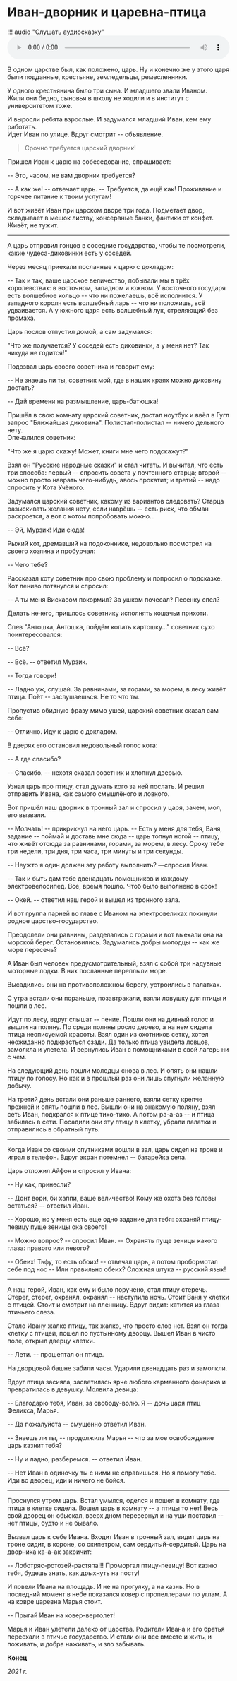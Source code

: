 # Иван-дворник и царевна-птица

!!! audio "Слушать аудиосказку"
    <audio controls preload="metadata" style="width: 100%">
        <source src="/audio/tales/Ivan-dvornik.ogg" type="audio/ogg">
        <source src="/audio/tales/Ivan-dvornik.mp3" type="audio/mpeg">
        Ваш браузер не поддерживает воспроизведение звука на странице.
        Вы можете <a href="/audio/tales/Ivan-dvornik.mp3">скачать аудиосказку</a>.
    </audio>

В одном царстве был, как положено, царь. Ну и конечно же у этого царя были подданные, крестьяне, земледельцы, ремесленники.  

У одного крестьянина было три сына. И младшего звали Иваном.  
Жили они бедно, сыновья в школу не ходили и в институт с университетом тоже. 

И выросли ребята взрослые. И задумался младший Иван, кем ему работать.  
Идет Иван по улице. Вдруг смотрит -- объявление.

> Срочно требуется царский дворник!

Пришел Иван к царю на собеседование, спрашивает:  

-- Это, часом, не вам дворник требуется? 

-- А как же! -- отвечает царь. -- Требуется, да ещё как! Проживание и горячее питание к твоим услугам! 

И вот живёт Иван при царском дворе три года. Подметает двор, складывает в мешок листву, консервные банки, фантики от конфет. Живёт, не тужит. 

***

А царь отправил гонцов в соседние государства, чтобы те посмотрели, какие чудеса-диковинки есть у соседей.  

Через месяц приехали посланные к царю с докладом: 

-- Так и так, ваше царское величество, побывали мы в трёх королевствах: в восточном, западном и южном. У восточного государя есть волшебное кольцо -- что ни пожелаешь, всё исполнится. У западного короля есть волшебный ларь -- что ни положишь, всё удваивается. А у южного царя есть волшебный лук, стреляющий без промаха.

Царь послов отпустил домой, а сам задумался:

"Что же получается? У соседей есть диковинки, а у меня нет? Так никуда не годится!"  

Подозвал царь своего советника и говорит ему:

-- Не знаешь ли ты, советник мой, где в наших краях можно диковину достать?

-- Дай времени на размышление, царь-батюшка!  

Пришёл в свою комнату царский советник, достал ноутбук и ввёл в Гугл запрос "Ближайшая диковина". Полистал-полистал -- ничего дельного нету.  
Опечалился советник: 

"Что же я царю скажу! Может, книги мне чего подскажут?"

Взял он "Русские народные сказки" и стал читать. И вычитал, что есть три способа: первый -- спросить совета у почтенного старца; второй -- можно просто наврать чего-нибудь, авось прокатит; и третий -- надо спросить у Кота Учёного.

Задумался царский советник, какому из вариантов следовать?
Старца разыскивать желания нету, если наврёшь -- есть риск, что обман раскроется, а вот с котом попробовать можно...  

-- Эй, Мурзик! Иди сюда!  

Рыжий кот, дремавший на подоконнике, недовольно посмотрел на своего хозяина и пробурчал:  

-- Чего тебе?  

Рассказал коту советник про свою проблему и попросил о подсказке.  
Кот лениво потянулся и спросил:

-- А ты меня Вискасом покормил? За ушком почесал? Песенку спел?

Делать нечего, пришлось советнику исполнять кошачьи прихоти.

Спев "Антошка, Антошка, пойдём копать картошку..." советник сухо поинтересовался:

-- Всё?

-- Всё. -- ответил Мурзик.

-- Тогда говори!

-- Ладно уж, слушай. За равнинами, за горами, за морем, в лесу живёт птица. Поёт -- заслушаешься. Не то что ты.

Пропустив обидную фразу мимо ушей, царский советник сказал сам себе:

-- Отлично. Иду к царю с докладом.

В дверях его остановил недовольный голос кота:

-- А где спасибо?

-- Спасибо. -- нехотя сказал советник и хлопнул дверью.

Узнал царь про птицу, стал думать кого за ней послать. И решил отправить Ивана, как самого смышлёного и ловкого.

Вот пришёл наш дворник в тронный зал и спросил у царя, зачем, мол, его вызвали. 

-- Молчать! -- прикрикнул на него царь. -- Есть у меня для тебя, Ваня, задание -- поймай и доставь мне сюда -- царь топнул ногой -- птицу, что живёт отсюда за равнинами, горами, за морем, в лесу. Сроку тебе три недели, три дня, три часа, три минуты и три секунды. 

-- Неужто я один должен эту работу выполнить? —спросил Иван.

-- Так и быть дам тебе двенадцать помощников и каждому электровелосипед. Все, время пошло. Чтоб было выполнено в срок!

-- Окей. -- ответил наш герой и вышел из тронного зала.

И вот группа парней во главе с Иваном на электровеликах покинули родное царство-государство.

Преодолели они равнины, разделались с горами и вот выехали она на морской берег. Остановились. Задумались добры молодцы -- как же море пересечь? 

А Иван был человек предусмотрительный, взял с собой три надувные моторные лодки. В них посланные переплыли море. 

Высадились они на противоположном берегу, устроились в палатках. 

С утра встали они пораньше, позавтракали, взяли ловушку для птицы и пошли в лес. 

Идут по лесу, вдруг слышат -- пение. Пошли они на дивный голос и вышли на поляну. По среди поляны росло дерево, а на нем сидела птица неописуемой красоты. Взял один из охотников сетку, хотел неожиданно подкрасться сзади. Да только птица увидела ловцов, замолкла и улетела. И вернулись Иван с помощниками в свой лагерь ни с чем.

На следующий день пошли молодцы снова в лес. И опять они нашли птицу по голосу. Но как и в прошлый раз они лишь спугнули желанную добычу. 

На третий день встали они раньше раннего, взяли сетку крепче прежней и опять пошли в лес. Вышли они на знакомую поляну, взял сеть Иван, подкрался к птице тихо-тихо. А потом ра-а-аз -- и птица забилась в сети. Посадили они эту птицу в клетку, убрали палатки и отправились в обратный путь.

***
Когда Иван со своими спутниками вошли в зал, царь сидел на троне и играл в телефон. Вдруг экран потемнел -- батарейка села. 

Царь отложил Айфон и спросил у Ивана:

-- Ну как, принесли?

-- Донт вори, би хаппи, ваше величество! Кому же охота без головы остаться? -- ответил Иван.

-- Хорошо, но у меня есть еще одно задание для тебя: охраняй птицу-певицу пуще зеницы ока своего!

-- Можно вопрос? -- спросил Иван. -- Охранять пуще зеницы какого глаза: правого или левого? 

-- Обеих! Тьфу, то есть обоих! -- отвечал царь, а потом пробормотал себе под нос -- Или правильно обеих? Сложная штука -- русский язык!

***

А наш герой, Иван, как ему и было поручено, стал птицу стеречь. Стерег, стерег, охранял, охранял -- наступила ночь. Стоит Ваня у клетки с птицей. Стоит и смотрит на пленницу. Вдруг видит: катится из глаза птичьего слеза. 

Стало Ивану жалко птицу, так жалко, что просто слов нет. Взял он тогда клетку с птицей, пошел по пустынному дворцу. Вышел Иван в чисто поле, открыл дверцу клетки. 

-- Лети. -- прошептал он птице. 

На дворцовой башне забили часы. Ударили двенадцать раз и замолкли. 

Вдруг птица засияла, засветилась ярче любого карманного фонарика и превратилась в девушку. Молвила девица:

-- Благодарю тебя, Иван, за свободу-волю. Я -- дочь царя птиц Феликса, Марья. 

-- Да пожалуйста -- смущенно ответил Иван.

-- Знаешь ли ты, -- продолжила Марья -- что за мое освобождение царь казнит тебя?

-- Ну и ладно, разберемся. -- ответил Иван.

-- Нет Иван в одиночку ты с ними не справишься. Но я помогу тебе. Иди во дворец, иди и ничего не бойся.

***

Проснулся утром царь. Встал умылся, оделся и пошел в комнату, где птица в клетке сидела. Вошел царь в комнату -- а птицы то нет! Весь свой дворец он обыскал, вверх дном перевернул и на уши поставил -- нет птицы, будто и не бывало. 

Вызвал царь к себе Ивана. Входит Иван в тронный зал, видит царь на троне сидит, в короне, со скипетром, сам сердитый-сердитый. Царь на дворника ка-а-ак закричит:

-- Лоботряс-ротозей-растяпа!!! Проморгал птицу-певицу! Вот казню тебя, будешь знать, как дрыхнуть на посту!

И повели Ивана на площадь. И не на прогулку, а на казнь. 
Но в последний момент в небе показался ковер с пропеллерами по углам. А на ковре царевна Марья стоит.

-- Прыгай Иван на ковер-вертолет!

Марья и Иван улетели далеко от царства. Родители Ивана и его братья переехали в птичье государство. И стали они все вместе и жить, и поживать, и добра наживать, и зло забывать. 

**Конец**

*2021 г.*